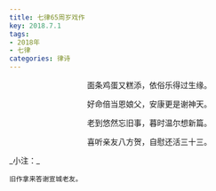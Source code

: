 ```yaml
---
title: 七律65周岁戏作
key: 2018.7.1
tags: 
- 2018年 
- 七律
categories: 律诗
---
```


<p align="center">面条鸡蛋又糕添，依俗乐得过生缘。
</p>
<p align="center">好命倍当恩娘父，安康更是谢神天。
</p>
<p align="center">老到悠然忘旧事，暮时温尔想新篇。
</p>
<p align="center">喜听亲友八方贺，自慰还活三十三。
</p>
_小注：_

```
旧作拿来答谢宣城老友。
```